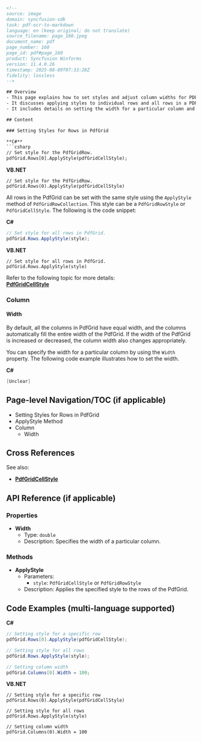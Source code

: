 ```html
<!-- 
source: image
domain: syncfusion-sdk
task: pdf-ocr-to-markdown
language: en (keep original; do not translate)
source_filename: page_160.jpeg
document_name: pdf
page_number: 160
page_id: pdf#page_160
product: Syncfusion Winforms
version: 11.4.0.26
timestamp: 2025-08-09T07:33:28Z
fidelity: lossless
-->

## Overview
- This page explains how to set styles and adjust column widths for PDF grids in Syncfusion Winforms using C# and VB.NET.
- It discusses applying styles to individual rows and all rows in a PDF grid.
- It includes details on setting the width for a particular column and provides corresponding code examples.

## Content

### Setting Styles for Rows in PdfGrid

**C#**
```csharp
// Set style for the PdfGridRow.
pdfGrid.Rows[0].ApplyStyle(pdfGridCellStyle);
```

**VB.NET**
```vbnet
// Set style for the PdfGridRow.
pdfGrid.Rows(0).ApplyStyle(pdfGridCellStyle)
```

All rows in the PdfGrid can be set with the same style using the `ApplyStyle` method of `PdfGridRowCollection`. This style can be a `PdfGridRowStyle` or `PdfGridCellStyle`. The following is the code snippet:

**C#**
```csharp
// Set style for all rows in PdfGrid.
pdfGrid.Rows.ApplyStyle(style);
```

**VB.NET**
```vbnet
// Set style for all rows in PdfGrid.
pdfGrid.Rows.ApplyStyle(style)
```

Refer to the following topic for more details:  
[**PdfGridCellStyle**](https://)

### Column

#### Width

By default, all the columns in PdfGrid have equal width, and the columns automatically fill the entire width of the PdfGrid. If the width of the PdfGrid is increased or decreased, the column width also changes appropriately.

You can specify the width for a particular column by using the `Width` property. The following code example illustrates how to set the width.

**C#**
```csharp
[Unclear]
```

## Page-level Navigation/TOC (if applicable)

- Setting Styles for Rows in PdfGrid
- ApplyStyle Method
- Column
  - Width

## Cross References

See also:  
- [**PdfGridCellStyle**](https://)

## API Reference (if applicable)

### Properties

- **Width**
  - Type: `double`
  - Description: Specifies the width of a particular column.

### Methods

- **ApplyStyle**
  - Parameters:
    - `style`: `PdfGridCellStyle` or `PdfGridRowStyle`
  - Description: Applies the specified style to the rows of the PdfGrid.

## Code Examples (multi-language supported)

**C#**
```csharp
// Setting style for a specific row
pdfGrid.Rows[0].ApplyStyle(pdfGridCellStyle);

// Setting style for all rows
pdfGrid.Rows.ApplyStyle(style);

// Setting column width
pdfGrid.Columns[0].Width = 100;
```

**VB.NET**
```vbnet
// Setting style for a specific row
pdfGrid.Rows(0).ApplyStyle(pdfGridCellStyle)

// Setting style for all rows
pdfGrid.Rows.ApplyStyle(style)

// Setting column width
pdfGrid.Columns(0).Width = 100
```

<!-- tags: [Syncfusion Winforms, PdfGrid, Grid, PdfGridRow, Column, Width, ApplyStyle, PdfGridCellStyle, method, property, version: 11.4.0.26] keywords: [PdfGrid, applyStyle, column width, grid, set style, PdfGridRow, PdfGridCellStyle, Columns] -->
```